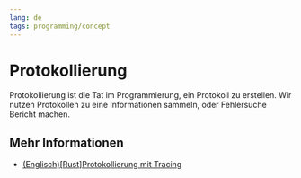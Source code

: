 ```yaml
---
lang: de
tags: programming/concept
---
```

# Protokollierung
Protokollierung ist die Tat im Programmierung, ein Protokoll zu erstellen.
Wir nutzen Protokollen zu eine Informationen sammeln, oder Fehlersuche Bericht machen.

## Mehr Informationen
- [(Englisch)\[Rust\]Protokollierung mit Tracing](Logging%20with%20Tracing.md)
